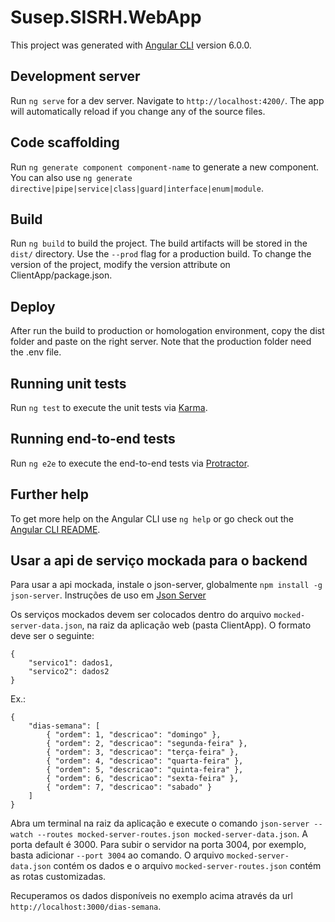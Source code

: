 # Susep.SISRH.WebApp

This project was generated with [Angular CLI](https://github.com/angular/angular-cli) version 6.0.0.

## Development server

Run `ng serve` for a dev server. Navigate to `http://localhost:4200/`. The app will automatically reload if you change any of the source files.

## Code scaffolding

Run `ng generate component component-name` to generate a new component. You can also use `ng generate directive|pipe|service|class|guard|interface|enum|module`.

## Build

 Run `ng build` to build the project. The build artifacts will be stored in the `dist/` directory. Use the `--prod` flag for a production build. To change the version of the project, modify the version attribute on ClientApp/package.json.
 
 ## Deploy
 
 After run the build to production or homologation environment, copy the dist folder and paste on the right server. Note that the production folder need the .env file.

## Running unit tests

Run `ng test` to execute the unit tests via [Karma](https://karma-runner.github.io).

## Running end-to-end tests

Run `ng e2e` to execute the end-to-end tests via [Protractor](http://www.protractortest.org/).

## Further help

To get more help on the Angular CLI use `ng help` or go check out the [Angular CLI README](https://github.com/angular/angular-cli/blob/master/README.md).

## Usar a api de serviço mockada para o backend

Para usar a api mockada, instale o json-server, globalmente `npm install -g json-server`. Instruções de uso em [Json Server](https://www.npmjs.com/package/json-server)

Os serviços mockados devem ser colocados dentro do arquivo `mocked-server-data.json`, na raiz da aplicação web (pasta ClientApp). O formato deve ser o seguinte: 

```
{
    "servico1": dados1,
    "servico2": dados2
}
```

Ex.:

```
{
    "dias-semana": [
        { "ordem": 1, "descricao": "domingo" },
        { "ordem": 2, "descricao": "segunda-feira" },
        { "ordem": 3, "descricao": "terça-feira" },
        { "ordem": 4, "descricao": "quarta-feira" },
        { "ordem": 5, "descricao": "quinta-feira" },
        { "ordem": 6, "descricao": "sexta-feira" },
        { "ordem": 7, "descricao": "sabado" }
    ]
}
```

Abra um terminal na raiz da aplicação e execute o comando `json-server --watch --routes mocked-server-routes.json mocked-server-data.json`. A porta default é 3000. Para subir o servidor na porta 3004, por exemplo, basta adicionar `--port 3004` ao comando. O arquivo `mocked-server-data.json` contém os dados e o arquivo `mocked-server-routes.json` contém as rotas customizadas.

Recuperamos os dados disponíveis no exemplo acima através da url `http://localhost:3000/dias-semana`.

